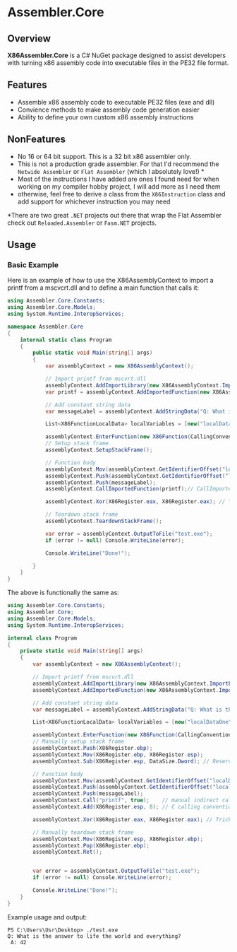 # Assembler.Core
## Overview

**X86Assembler.Core** is a C# NuGet package designed to assist developers with turning x86 assembly code into executable files in the PE32 file format.

## Features
- Assemble x86 assembly code to executable PE32 files (exe and dll)
- Convience methods to make assembly code generation easier
- Ability to define your own custom x86 assembly instructions

## NonFeatures
- No 16 or 64 bit support. This is a 32 bit x86 assembler only.
- This is not a production grade assembler. For that I'd recommend the `Netwide Assembler` or `Flat Assembler` (which I absolutely love!) \*
- Most of the instructions I have added are ones I found need for when working on my compiler hobby project, I will add more as I need them
-  otherwise, feel free to derive a class from the `X86Instruction` class and add support for whichever instruction you may need

\*There are two great `.NET` projects out there that wrap the Flat Assembler check out `Reloaded.Assembler` or `Fasm.NET` projects.

## Usage

### Basic Example

Here is an example of how to use the X86AssemblyContext to import a printf from a mscvcrt.dll and to define a main function that calls it:


```csharp
using Assembler.Core.Constants;
using Assembler.Core.Models;
using System.Runtime.InteropServices;

namespace Assembler.Core
{
    internal static class Program
    {
        public static void Main(string[] args)
        {
            var assemblyContext = new X86AssemblyContext();

            // Import printf from mscvrt.dll
            assemblyContext.AddImportLibrary(new X86AssemblyContext.ImportLibrary("msvcrt.dll", "msvcrt"));
            var printf = assemblyContext.AddImportedFunction(new X86AssemblyContext.ImportedFunction(CallingConvention.Cdecl, "msvcrt", "printf", "printf", [new("msg", DataSize.Dword), new("number", DataSize.Dword)]));

            // Add constant string data
            var messageLabel = assemblyContext.AddStringData("Q: What is the answer to life the world and everything?\r\n A: %d");

            List<X86FunctionLocalData> localVariables = [new("localDataOne", DataSize.Dword)];

            assemblyContext.EnterFunction(new X86Function(CallingConvention.StdCall, "Main", new(), localVariables, false, ""));
            // Setup stack frame
            assemblyContext.SetupStackFrame();

            // Function body
            assemblyContext.Mov(assemblyContext.GetIdentifierOffset("localDataOne"), 42);
            assemblyContext.Push(assemblyContext.GetIdentifierOffset("localDataOne"));
            assemblyContext.Push(messageLabel);
            assemblyContext.CallImportedFunction(printf);// CallImportedFunction automatically cleans up the stack based on the imported functions calling convention

            assemblyContext.Xor(X86Register.eax, X86Register.eax); // Trick to zero out eax register for return

            // Teardown stack frame
            assemblyContext.TeardownStackFrame();

            var error = assemblyContext.OutputToFile("test.exe");
            if (error != null) Console.WriteLine(error);

            Console.WriteLine("Done!");

        }
    }
}
```

The above is functionally the same as:

```csharp
using Assembler.Core.Constants;
using Assembler.Core;
using Assembler.Core.Models;
using System.Runtime.InteropServices;

internal class Program
{
    private static void Main(string[] args)
    {
        var assemblyContext = new X86AssemblyContext();

        // Import printf from mscvrt.dll
        assemblyContext.AddImportLibrary(new X86AssemblyContext.ImportLibrary("msvcrt.dll", "msvcrt"));
        assemblyContext.AddImportedFunction(new X86AssemblyContext.ImportedFunction(CallingConvention.Cdecl, "msvcrt", "printf", "printf", [new("msg", DataSize.Dword), new("number", DataSize.Dword)]));

        // Add constant string data
        var messageLabel = assemblyContext.AddStringData("Q: What is the answer to life the world and everything?\r\n A: %d");

        List<X86FunctionLocalData> localVariables = [new("localDataOne", DataSize.Dword)];

        assemblyContext.EnterFunction(new X86Function(CallingConvention.StdCall, "Main", new(), localVariables, false, ""));
        // Manually setup stack frame
        assemblyContext.Push(X86Register.ebp);
        assemblyContext.Mov(X86Register.ebp, X86Register.esp);
        assemblyContext.Sub(X86Register.esp, DataSize.Dword); // Reserve space for localDataOne

        // Function body
        assemblyContext.Mov(assemblyContext.GetIdentifierOffset("localDataOne"), 42);
        assemblyContext.Push(assemblyContext.GetIdentifierOffset("localDataOne"));
        assemblyContext.Push(messageLabel);
        assemblyContext.Call("printf", true);    // manual indirect call to printf since it is imported
        assemblyContext.Add(X86Register.esp, 8); // C calling convention means caller must cleanup the stack

        assemblyContext.Xor(X86Register.eax, X86Register.eax); // Trick to zero out eax register for return

        // Manually teardown stack frame
        assemblyContext.Mov(X86Register.esp, X86Register.ebp);
        assemblyContext.Pop(X86Register.ebp);
        assemblyContext.Ret();


        var error = assemblyContext.OutputToFile("test.exe");
        if (error != null) Console.WriteLine(error);

        Console.WriteLine("Done!");
    }
}
```

Example usage and output:

```plaintext
PS C:\Users\Usr\Desktop> ./test.exe
Q: What is the answer to life the world and everything?
 A: 42
```
